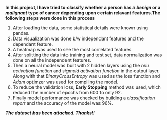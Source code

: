 **In this project,I have tried to classify whether a person has a _benign_ or a _malignant_ type of cancer depending upon certain relavant features.The following steps were done in this process**

1. After loading the data, some statistical details were known using pandas.
2. Data visualization was done b/w independant features and the dependant feature.
3. A heatmap was used to see the most correlated features.
4. After splitting the data into training and test set, data normalization was done on all the independent features.
5. Then a neural model was built with 2 hidden layers using the _relu activation function_ and _sigmoid activation function_ in the output layer. Along with that _BinaryCrossEntropy_ was used as the loss function and _Adam_ optimzer was used for compiling the model.
6.  To reduce the validation loss, **Early Stopping** method was used, which reduced the number of epochs from 600 to only 92.
7.  Finally model performance was checked by building a _classification report_ and the accuracy of the model was 96%.

**_The dataset has been attached. Thanks!!_**
